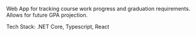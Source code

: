 Web App for tracking course work progress and graduation requirements. Allows for future GPA 
projection. 

Tech Stack: .NET Core, Typescript, React
